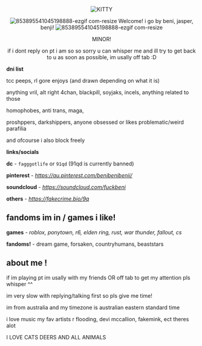 <div align="center">

![KITTY](https://github.com/user-attachments/assets/35d39dbc-a294-4584-bd23-379f55d1b406)


![853895541045198888-ezgif com-resize](https://github.com/user-attachments/assets/233005c7-7542-418d-88e5-d6c7c3c568a0) Welcome! i go by beni, jasper, benji! ![853895541045198888-ezgif com-resize](https://github.com/user-attachments/assets/233005c7-7542-418d-88e5-d6c7c3c568a0)

MINOR!

if i dont reply on pt i am so so sorry u can whisper me and ill try to get back to u as soon as possible, im usally off tab :D
</div>


**dni list**

tcc peeps, rl gore enjoys (and drawn depending on what it is) 

anything vril, alt right 4chan, blackpill, soyjaks, incels, anything related to those

homophobes, anti trans, maga,

proshppers, darkshippers, anyone obsessed or likes problematic/weird parafilia

and ofcourse i also block freely
</div>

**links/socials**

**dc** - `fagggotlife` or `91qd` (91qd is currently banned)

**pinterest** - *https://au.pinterest.com/benibenibenii/*

**soundcloud** - *https://soundcloud.com/fuckbeni*

**others** - *https://fakecrime.bio/9q*

</div>

## fandoms im in / games i like!

**games** - *roblox, ponytown, r6, elden ring, rust, war thunder, fallout, cs*

**fandoms!** - dream game, forsaken, countryhumans, beaststars

## about me !

if im playing pt im usally with my friends OR off tab to get my attention pls whisper ^^

im very slow with replying/talking first so pls give me time!

im from australia and my timezone is australian eastern standard time

i love music my fav artists r flooding, devi mccallion, fakemink, ect theres alot

I LOVE CATS DEERS AND ALL ANIMALS
